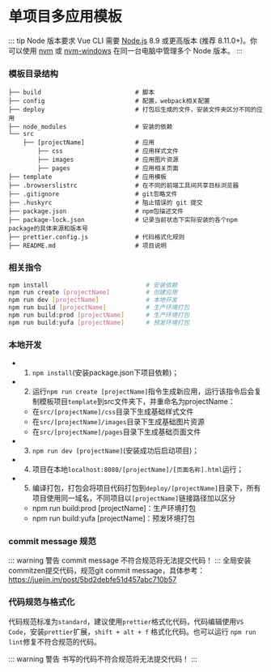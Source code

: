 # 单项目多应用模板
::: tip Node 版本要求
Vue CLI 需要 [Node.js](https://nodejs.org/) 8.9 或更高版本 (推荐 8.11.0+)。你可以使用 [nvm](https://github.com/creationix/nvm) 或 [nvm-windows](https://github.com/coreybutler/nvm-windows) 在同一台电脑中管理多个 Node 版本。
:::
### 模板目录结构
```
├── build                          # 脚本
├── config                         # 配置，webpack相关配置
├── deploy                         # 打包后生成的文件，安装文件夹区分不同的应用
├── node_modules                   # 安装的依赖
└── src
    ├── [projectName]              # 应用
        ├── css                    # 应用样式文件
        ├── images                 # 应用图片资源
        ├── pages                  # 应用相关页面
├── template                       # 应用模板
├── .browserslistrc                # 在不同的前端工具间共享目标浏览器
├── .gitignore                     # git忽略文件
├── .huskyrc                       # 阻止错误的 git 提交
├── package.json                   # npm包描述文件
├── package-lock.json              # 记录当前状态下实际安装的各个npm package的具体来源和版本号
├── prettier.config.js             # 代码格式化规则
├── README.md                      # 项目说明
```
### 相关指令
```bash
npm install                           # 安装依赖
npm run create [projectName]          # 创建应用
npm run dev [projectName]             # 本地开发
npm run build [projectName]           # 生产环境打包
npm run build:prod [projectName]      # 生产环境打包
npm run build:yufa [projectName]      # 预发环境打包
```
### 本地开发

- 1. `npm install`(安装package.json下项目依赖)；
- 2. 运行`npm run create [projectName]`指令生成新应用，运行该指令后会复制模板项目`template`到src文件夹下，并重命名为projectName：
  - 在`src/[projectName]/css`目录下生成基础样式文件
  - 在`src/[projectName]/images`目录下生成基础图片资源
  - 在`src/[projectName]/pages`目录下生成基础页面文件
- 3. `npm run dev [projectName]`(安装成功后启动项目)；
- 4. 项目在本地`localhost:8080/[projectName]/[页面名称].html`运行；
- 5. 编译打包，打包会将项目代码打包到`deploy/[projectName]`目录下，所有项目使用同一域名，不同项目以`[projectName]`链接路径加以区分
  - npm run build:prod [projectName]：生产环境打包
  - npm run build:yufa [projectName]：预发环境打包

### commit message 规范
::: warning 警告
commit message 不符合规范将无法提交代码！
:::
全局安装commitzen提交代码，规范git commit message，具体参考：https://juejin.im/post/5bd2debfe51d457abc710b57

### 代码规范与格式化
代码规范标准为`standard`，建议使用`prettier`格式化代码，代码编辑使用`VS Code`，安装`prettier`扩展，`shift + alt + f` 格式化代码。也可以运行 `npm run lint`修复不符合规范的代码。

::: warning 警告
书写的代码不符合规范将无法提交代码！
:::